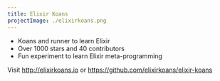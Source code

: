 ```yaml
---
title: Elixir Koans
projectImage: ./elixirkoans.png
---
```


* Koans and runner to learn Elixir
* Over 1000 stars and 40 contributors
* Fun experiment to learn Elixir meta-programming

Visit http://elixirkoans.io or https://github.com/elixirkoans/elixir-koans
